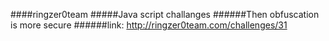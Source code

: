####ringzer0team
#####Java script challanges
######Then obfuscation is more secure
######link: http://ringzer0team.com/challenges/31